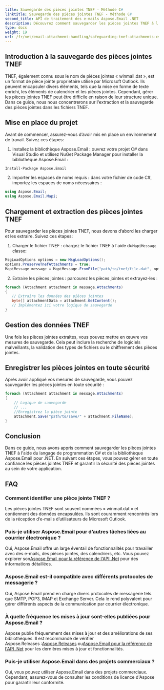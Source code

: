 ```yaml
---
title: Sauvegarde des pièces jointes TNEF - Méthode C#
linktitle: Sauvegarde des pièces jointes TNEF - Méthode C#
second_title: API de traitement des e-mails Aspose.Email .NET
description: Découvrez comment sauvegarder les pièces jointes TNEF à l’aide de C# et Aspose.Email pour .NET. Guide étape par étape avec code source inclus.
type: docs
weight: 19
url: /fr/net/email-attachment-handling/safeguarding-tnef-attachments-csharp-method/
---
```


## Introduction à la sauvegarde des pièces jointes TNEF

TNEF, également connu sous le nom de pièces jointes « winmail.dat », est un format de pièce jointe propriétaire utilisé par Microsoft Outlook. Ils peuvent encapsuler divers éléments, tels que la mise en forme de texte enrichi, les éléments de calendrier et les pièces jointes. Cependant, gérer les pièces jointes TNEF peut être difficile en raison de leur structure unique. Dans ce guide, nous nous concentrerons sur l'extraction et la sauvegarde des pièces jointes dans les fichiers TNEF.

## Mise en place du projet

Avant de commencer, assurez-vous d’avoir mis en place un environnement de travail. Suivez ces étapes:

1. Installez la bibliothèque Aspose.Email : ouvrez votre projet C# dans Visual Studio et utilisez NuGet Package Manager pour installer la bibliothèque Aspose.Email :

```bash
Install-Package Aspose.Email
```

2. Importer les espaces de noms requis : dans votre fichier de code C#, importez les espaces de noms nécessaires :

```csharp
using Aspose.Email;
using Aspose.Email.Mapi;
```

## Chargement et extraction des pièces jointes TNEF

Pour sauvegarder les pièces jointes TNEF, nous devons d’abord les charger et les extraire. Suivez ces étapes:

1.  Charger le fichier TNEF : chargez le fichier TNEF à l'aide du`MapiMessage` classe:

```csharp
MsgLoadOptions options = new MsgLoadOptions();
options.PreserveTnefAttachments = true;
MapiMessage message = MapiMessage.FromFile("path/to/tnef/file.dat", options);
```

2. Extraire les pièces jointes : parcourez les pièces jointes et extrayez-les :

```csharp
foreach (Attachment attachment in message.Attachments)
{
   // Extraire les données des pièces jointes
   byte[] attachmentData = attachment.GetContent();
   // Implémentez ici votre logique de sauvegarde
}
```

## Gestion des données TNEF

Une fois les pièces jointes extraites, vous pouvez mettre en œuvre vos mesures de sauvegarde. Cela peut inclure la recherche de logiciels malveillants, la validation des types de fichiers ou le chiffrement des pièces jointes.

## Enregistrer les pièces jointes en toute sécurité

Après avoir appliqué vos mesures de sauvegarde, vous pouvez sauvegarder les pièces jointes en toute sécurité :

```csharp
foreach (Attachment attachment in message.Attachments)
{
    // Logique de sauvegarde
    // ...
    //Enregistrez la pièce jointe
    attachment.Save("path/to/save/" + attachment.FileName);
}
```

## Conclusion

Dans ce guide, nous avons appris comment sauvegarder les pièces jointes TNEF à l'aide du langage de programmation C# et de la bibliothèque Aspose.Email pour .NET. En suivant ces étapes, vous pouvez gérer en toute confiance les pièces jointes TNEF et garantir la sécurité des pièces jointes au sein de votre application.

## FAQ

### Comment identifier une pièce jointe TNEF ?

Les pièces jointes TNEF sont souvent nommées « winmail.dat » et contiennent des données encapsulées. Ils sont couramment rencontrés lors de la réception d’e-mails d’utilisateurs de Microsoft Outlook.

### Puis-je utiliser Aspose.Email pour d’autres tâches liées au courrier électronique ?

 Oui, Aspose.Email offre un large éventail de fonctionnalités pour travailler avec des e-mails, des pièces jointes, des calendriers, etc. Vous pouvez explorer son[Aspose.Email pour la référence de l'API .Net](https://reference.aspose.com/email/net) pour des informations détaillées.

### Aspose.Email est-il compatible avec différents protocoles de messagerie ?

Oui, Aspose.Email prend en charge divers protocoles de messagerie tels que SMTP, POP3, IMAP et Exchange Server. Cela le rend polyvalent pour gérer différents aspects de la communication par courrier électronique.

### À quelle fréquence les mises à jour sont-elles publiées pour Aspose.Email ?

Aspose publie fréquemment des mises à jour et des améliorations de ses bibliothèques. Il est recommandé de vérifier Aspose.Releases :[Aspose.Releases](https://releases.aspose.com/email/net/) ou[Aspose.Email pour la référence de l'API .Net](https://reference.aspose.com/email/net) pour les dernières mises à jour et fonctionnalités.

### Puis-je utiliser Aspose.Email dans des projets commerciaux ?

Oui, vous pouvez utiliser Aspose.Email dans des projets commerciaux. Cependant, assurez-vous de consulter les conditions de licence d'Aspose pour garantir leur conformité.